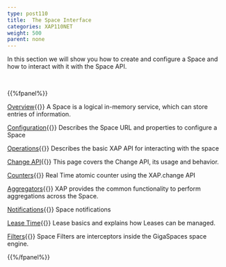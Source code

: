 ```yaml
---
type: post110
title:  The Space Interface
categories: XAP110NET
weight: 500
parent: none
---
```




In this section we will show you how to create and configure a Space and how to interact with it with the Space API.


<br>

{{%fpanel%}}

[Overview](./the-gigaspace-interface.html){{<wbr>}}
A Space is a logical in-memory service, which can store entries of information.

[Configuration](./the-space-configuration.html){{<wbr>}}
Describes the Space URL and properties to configure a Space

[Operations](./the-space-operations.html){{<wbr>}}
Describes the basic XAP API for interacting with the space

[Change API](./change-api-overview.html){{<wbr>}}
This page covers the Change API, its usage and behavior.

[Counters](./the-space-counters.html){{<wbr>}}
Real Time atomic counter using the XAP.change API

[Aggregators](./aggregators.html){{<wbr>}}
XAP provides the common functionality to perform aggregations across the Space.

[Notifications](./the-space-notifications.html){{<wbr>}}
Space notifications

[Lease Time](./leases-automatic-expiration.html){{<wbr>}}
Lease basics and explains how Leases can be managed.

[Filters](./the-space-filters.html){{<wbr>}}
Space Filters are interceptors inside the GigaSpaces space engine.

{{%/fpanel%}}
